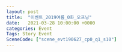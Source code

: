 ```yaml
---
layout: post
title:  "이벤트_2019여름_0화_오프닝"
date:   2021-03-28 10:00:00 +0000
categories: Event
Tags: Story Event
SceneCode: ["scene_evt190627_cp0_q1_s10"]
---
```

